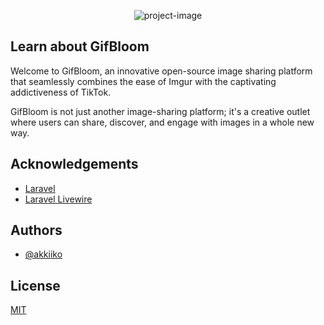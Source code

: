<p align="center"><img src="https://i.imgur.com/VY8OhVH.png" alt="project-image"></p>

## Learn about GifBloom

Welcome to GifBloom, an innovative open-source image sharing platform that seamlessly combines the ease of Imgur with the captivating addictiveness of TikTok. 

GifBloom is not just another image-sharing platform; it's a creative outlet where users can share, discover, and engage with images in a whole new way. 


## Acknowledgements

 - [Laravel](https://laravel.com/)
 - [Laravel Livewire](https://livewire.laravel.com/)


## Authors

- [@akkiiko](https://www.github.com/akkiiko)


## License

[MIT](https://choosealicense.com/licenses/mit/)
